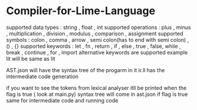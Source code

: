 # Compiler-for-Lime-Language

supported data types : string , float , int
supported operations : plus , minus , multiplication , division , modulus , comparison , assignment
supported symbols : colon , comma , arrow , semi colon(has to end with semi colon) , () , {} 
supported keywords : let , fn , return , if , else , true , false, while , break , continue , for , import
alternative keywords are supported 
example lit will be same as lit

AST.json will have the syntax tree of the progarm in it
ir.ll has the intermediate code generation

if you want to see the tokens from lexical analyser itll be printed when the flag is true ( look at main.py) 
syntax tree will come in ast.json if flag is true
same for intermediate code and running code
